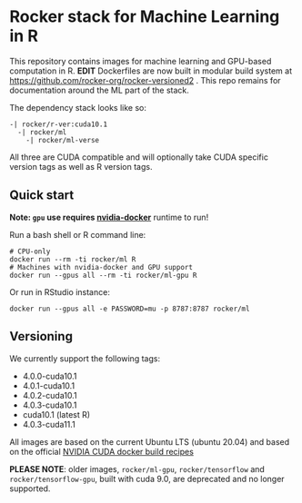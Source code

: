 # Rocker stack for Machine Learning in R 

This repository contains images for machine learning and GPU-based computation in R.  **EDIT** Dockerfiles are now built in modular build system at https://github.com/rocker-org/rocker-versioned2 .  This repo remains for documentation around the ML part of the stack.  




The dependency stack looks like so: 

```
-| rocker/r-ver:cuda10.1
  -| rocker/ml
    -| rocker/ml-verse
```

All three are CUDA compatible and will optionally take CUDA specific version tags as well as R version tags.


## Quick start

**Note: `gpu` use requires [nvidia-docker](https://github.com/NVIDIA/nvidia-docker/)** runtime to run!  

Run a bash shell or R command line:

```
# CPU-only
docker run --rm -ti rocker/ml R
# Machines with nvidia-docker and GPU support
docker run --gpus all --rm -ti rocker/ml-gpu R
```

Or run in RStudio instance:

```
docker run --gpus all -e PASSWORD=mu -p 8787:8787 rocker/ml
```


## Versioning

We currently support the following tags:

- 4.0.0-cuda10.1
- 4.0.1-cuda10.1
- 4.0.2-cuda10.1
- 4.0.3-cuda10.1
- cuda10.1 (latest R)
- 4.0.3-cuda11.1

All images are based on the current Ubuntu LTS (ubuntu 20.04) and based on the official [NVIDIA CUDA docker build recipes](https://gitlab.com/nvidia/container-images/cuda/)

**PLEASE NOTE**: older images, `rocker/ml-gpu`, `rocker/tensorflow` and `rocker/tensorflow-gpu`, built with cuda 9.0, are deprecated and no longer supported.  


